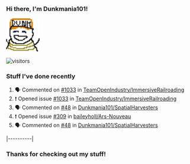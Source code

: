 ### Hi there, I'm Dunkmania101\!
![profile-pic](images/dunkie.png)

![visitors](https://visitor-badge-reloaded.herokuapp.com/badge?page_id=Dunkmania101.Dunkmania101&color=00cf00)

### Stuff I've done recently
<!--START_SECTION:activity-->
1. 🗣 Commented on [#1033](https://github.com/TeamOpenIndustry/ImmersiveRailroading/issues/1033) in [TeamOpenIndustry/ImmersiveRailroading](https://github.com/TeamOpenIndustry/ImmersiveRailroading)
2. ❗️ Opened issue [#1033](https://github.com/TeamOpenIndustry/ImmersiveRailroading/issues/1033) in [TeamOpenIndustry/ImmersiveRailroading](https://github.com/TeamOpenIndustry/ImmersiveRailroading)
3. 🗣 Commented on [#48](https://github.com/Dunkmania101/SpatialHarvesters/issues/48) in [Dunkmania101/SpatialHarvesters](https://github.com/Dunkmania101/SpatialHarvesters)
4. ❗️ Opened issue [#309](https://github.com/baileyholl/Ars-Nouveau/issues/309) in [baileyholl/Ars-Nouveau](https://github.com/baileyholl/Ars-Nouveau)
5. 🗣 Commented on [#48](https://github.com/Dunkmania101/SpatialHarvesters/issues/48) in [Dunkmania101/SpatialHarvesters](https://github.com/Dunkmania101/SpatialHarvesters)
<!--END_SECTION:activity-->
|----------|
### Thanks for checking out my stuff\!
